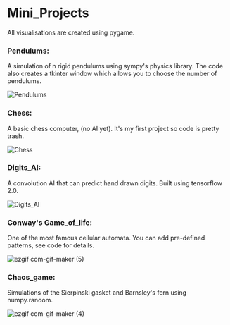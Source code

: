 # Mini_Projects
All visualisations are created using pygame.

### Pendulums:
  
A simulation of n rigid pendulums using sympy's physics library. The code also creates a tkinter window which allows you to choose the number of pendulums.

![Pendulums](https://user-images.githubusercontent.com/86438156/128388500-87532753-c2c4-4fa7-8b94-86f745b01352.gif)

### Chess:
A basic chess computer, (no AI yet). It's my first project so code is pretty trash.

![Chess](https://user-images.githubusercontent.com/86438156/128390505-ea566013-7f52-4de4-b110-66e0201a101d.gif)

### Digits_AI:
A convolution AI that can predict hand drawn digits. Built using tensorflow 2.0.

![Digits_AI](https://user-images.githubusercontent.com/86438156/128385413-6c0c5043-7741-4305-b979-db91ca52a604.gif)

### Conway's Game_of_life:
One of the most famous cellular automata. You can add pre-defined patterns, see code for details.

![ezgif com-gif-maker (5)](https://user-images.githubusercontent.com/86438156/129381661-e1fefb08-688b-4f9e-b295-d47768159d02.gif)

### Chaos_game:
Simulations of the Sierpinski gasket and Barnsley's fern using numpy.random.

![ezgif com-gif-maker (4)](https://user-images.githubusercontent.com/86438156/129253980-7197fc27-69e9-4562-8e00-33ddcaed7f5a.gif)



